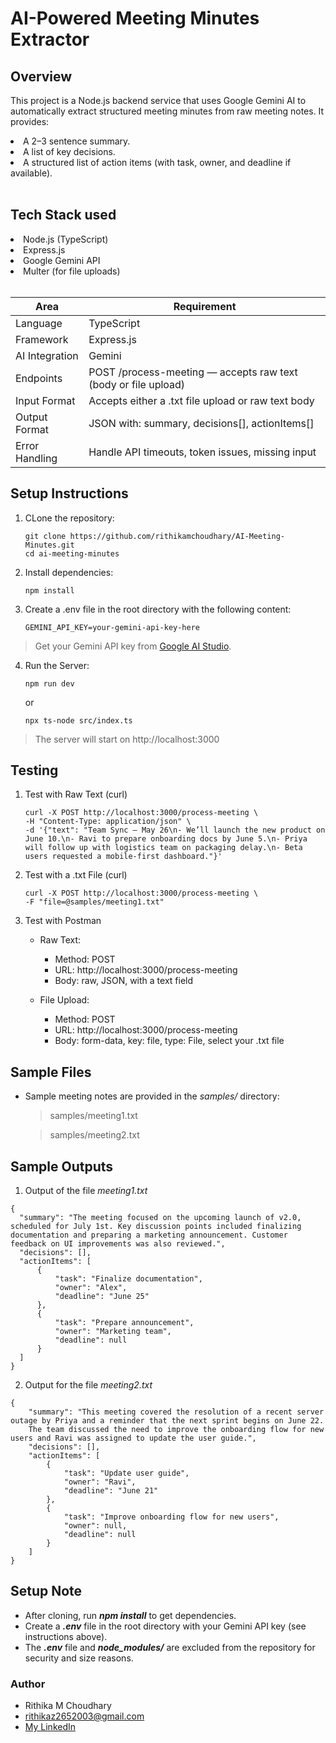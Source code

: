 # AI-Powered Meeting Minutes Extractor
## **Overview** 
This project is a Node.js backend service that uses Google Gemini AI to automatically extract structured meeting minutes from raw meeting notes. It provides:
<li> A 2–3 sentence summary. </li>
<li> A list of key decisions. </li>
<li> A structured list of action items (with task, owner, and deadline if available). </li> <br>

## **Tech Stack used**
<li>Node.js (TypeScript)</li>
<li>Express.js</li>
<li>Google Gemini API</li>
<li>Multer (for file uploads)</li> <br>

| Area  | Requirement |
| ------------- | ------------- |
| Language  | TypeScript  |
| Framework  | Express.js  |
| AI Integration  | Gemini  |
| Endpoints  | POST /process-meeting — accepts raw text (body or file upload)  |
| Input Format  | Accepts either a .txt file upload or raw text body  |
| Output Format  | JSON with: summary, decisions[], actionItems[]  |
| Error Handling  | Handle API timeouts, token issues, missing input |


## **Setup Instructions** <br>
1. CLone the repository:
   
   ```
   git clone https://github.com/rithikamchoudhary/AI-Meeting-Minutes.git
   cd ai-meeting-minutes
   ```
2. Install dependencies:

   ```
   npm install
   ```
3. Create a .env file in the root directory with the following content:

   ```
   GEMINI_API_KEY=your-gemini-api-key-here
   ```
  > Get your Gemini API key from [Google AI Studio](https://aistudio.google.com/app/apikey).

4. Run the Server:
   
   ```
   npm run dev
   ```
   or
   ```
   npx ts-node src/index.ts
   ```
> The server will start on http://localhost:3000

## **Testing**
1. Test with Raw Text (curl)
   
   ```
   curl -X POST http://localhost:3000/process-meeting \
   -H "Content-Type: application/json" \
   -d '{"text": "Team Sync – May 26\n- We’ll launch the new product on June 10.\n- Ravi to prepare onboarding docs by June 5.\n- Priya will follow up with logistics team on packaging delay.\n- Beta users requested a mobile-first dashboard."}'
   ```

2. Test with a .txt File (curl)
   
   ```
   curl -X POST http://localhost:3000/process-meeting \
   -F "file=@samples/meeting1.txt"
   ```
4. Test with Postman
   
   - Raw Text: <br>
   
      + Method: POST <br>
      + URL: http://localhost:3000/process-meeting <br>
      + Body: raw, JSON, with a text field <br>
      
   - File Upload: <br>
   
     + Method: POST <br>
     + URL: http://localhost:3000/process-meeting <br>
     + Body: form-data, key: file, type: File, select your .txt file

## Sample Files

- Sample meeting notes are provided in the _samples/_ directory: <br>

    > samples/meeting1.txt
    
    > samples/meeting2.txt

## Sample Outputs

1. Output of the file _meeting1.txt_
   
  ```
{
    "summary": "The meeting focused on the upcoming launch of v2.0, scheduled for July 1st. Key discussion points included finalizing documentation and preparing a marketing announcement. Customer feedback on UI improvements was also reviewed.",
    "decisions": [],
    "actionItems": [
        {
            "task": "Finalize documentation",
            "owner": "Alex",
            "deadline": "June 25"
        },
        {
            "task": "Prepare announcement",
            "owner": "Marketing team",
            "deadline": null
        }
    ]
}
 ```

2. Output for the file _meeting2.txt_
   
```
{
    "summary": "This meeting covered the resolution of a recent server outage by Priya and a reminder that the next sprint begins on June 22.
    The team discussed the need to improve the onboarding flow for new users and Ravi was assigned to update the user guide.",
    "decisions": [],
    "actionItems": [
        {
            "task": "Update user guide",
            "owner": "Ravi",
            "deadline": "June 21"
        },
        {
            "task": "Improve onboarding flow for new users",
            "owner": null,
            "deadline": null
        }
    ]
}
```

## Setup Note

- After cloning, run ***npm install*** to get dependencies.
- Create a ***.env*** file in the root directory with your Gemini API key (see instructions above).
- The ***.env*** file and ***node_modules/*** are excluded from the repository for security and size reasons.


### Author

- Rithika M Choudhary
- rithikaz2652003@gmail.com
- [My LinkedIn](https://www.linkedin.com/in/rithikachoudhary/)









   
